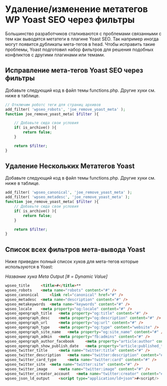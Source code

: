 # Удаление/изменение метатегов WP Yoast SEO через фильтры

Большинство разработчиков сталкиваются с проблемами связанными с тем как выводятся метатеги 
в плагине Yoast SEO. Так например иногда могут появится дубликаты мета-тегов в head. 
Чтобы исправить такие проблемы, Yoast подготовил набор фильтров для решения подобных конфликтов 
с другими плагинами или темами.

## Исправление мета-тегов Yoast SEO через фильтры

Добавьте следующий код в файл темы functions.php. Другие хуки см. ниже в таблице.

```php
// Отключим роботс теги для страниц архивов
add_filter( 'wpseo_robots', 'joe_remove_yoast_meta' );
function joe_remove_yoast_meta( $filter ){

	// Добавьте сюда свои условия
	if( is_archive() ){
		return false;
	}

	return $filter;
}
```


## Удаление Нескольких Метатегов Yoast

Добавьте следующий код в файл темы functions.php. Другие хуки см. ниже в таблице.

```php
add_filter( 'wpseo_canonical', 'joe_remove_yoast_meta' );
add_filter( 'wpseo_metadesc', 'joe_remove_yoast_meta' );
function joe_remove_yoast_meta( $filter ){
	// Добавьте сюда свои условия
	if( is_archive() ){
		return false;
	}

	return $filter;
}
```


## Список всех фильтров мета-вывода Yoast

Ниже приведен полный список хуков для мета-тегов которые используются в Yoast:

*Название хука* 	 *Meta Output [# = Dynamic Value]*
```html
wpseo_title 	<title>#</title>**
wpseo_robots 	<meta name="robots" content="#" />
wpseo_canonical 	<link rel="canonical" href="#" />
wpseo_metadesc 	<meta name="description" content="#" />
wpseo_metakeywords 	<meta name="keywords" content="#" />
wpseo_locale 	<meta property="og:locale" content="#" />
wpseo_opengraph_title 	<meta property="og:title" content="#" />
wpseo_opengraph_desc 	<meta property="og:description" content="#" />
wpseo_opengraph_url 	<meta property="og:url" content="#" />
wpseo_opengraph_type 	<meta property="og:type" content="website" />
wpseo_opengraph_site_name 	<meta property="og:site_name" content="#" />
wpseo_opengraph_admin 	<meta property="fb:admins" content="#" />
wpseo_opengraph_author_facebook 	<meta property="article:author" content="#" />
wpseo_opengraph_show_publish_date 	<meta property="article:published_time" content="#" />
wpseo_twitter_title 	<meta name="twitter:title" content="#" />
wpseo_twitter_description 	<meta name="twitter:description" content="#" />
wpseo_twitter_card_type 	<meta name="twitter:card" content="#" />
wpseo_twitter_site 	<meta name="twitter:site" content="#" />
wpseo_twitter_image 	<meta name="twitter:image" content="#" />
wpseo_twitter_creator_account 	<meta name="twitter:creator" content="#" />
wpseo_json_ld_output 	<script type="application/ld+json">#<script/>
```
